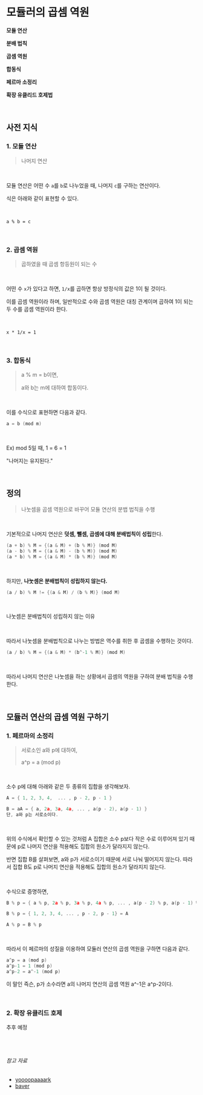 # 모듈러의 곱셈 역원

**모듈 연산**

**분배 법칙**

**곱셈 역원**

**합동식**

**페르마 소정리**

**확장 유클리드 호제법**

<br>

## 사전 지식

### 1. 모듈 연산

> 나머지 연산


<br>


모듈 연산은 어떤 수 `a`를 `b`로 나누었을 때, 나머지 `c`를 구하는 연산이다.

식은 아래와 같이 표현할 수 있다.


<br>


```
a % b = c
```


<br>


### 2. 곱셈 역원

> 곱하였을 때 곱셈 항등원이 되는 수


<br>

어떤 수 `x`가 있다고 하면, `1/x`를 곱하면 항상 방정식의 값은 1이 될 것이다.

이를 곱셈 역원이라 하며, 일반적으로 수와 곱셈 역원은 대칭 관계이며 곱하여 1이 되는 두 수를 곱셈 역원이라 한다.


<br>

```
x * 1/x = 1
```

<br>


### 3. 합동식

> a % m = b이면,
>
> a와 b는 m에 대하여 합동이다.


<br>

이를 수식으로 표현하면 다음과 같다.

```c
a = b (mod m)
```

<br>


Ex) mod 5일 때, 1 = 6 = 1

"나머지는 유지된다."


<br>

## 정의

> 나눗셈을 곱셈 역원으로 바꾸어 모듈 연산의 분뱁 법칙을 수행


<br>

기본적으로 나머지 연산은 **덧셈, 뺄셈, 곱셈에 대해 분배법칙이 성립**한다.

```c
(a + b) % M = {(a & M) + (b % M)} (mod M)
(a - b) % M = {(a & M) - (b % M)} (mod M)
(a * b) % M = {(a & M) * (b % M)} (mod M)
```


<br>

하지만, **나눗셈은 분배법칙이 성립하지 않는다.**

```c
(a / b) % M != {(a & M) / (b % M)} (mod M)
```

<br>


나눗셈은 분배법칙이 성립하지 않는 이유



<br>


따라서 나눗셈을 분배법칙으로 나누는 방법은 역수를 취한 후 곱셈을 수행하는 것이다.

```c
(a / b) % M = {(a & M) * (b^-1 % M)} (mod M)
```


<br>

따라서 나머지 연산은 나눗셈을 하는 상황에서 곱셈의 역원을 구하여 분배 법칙을 수행한다.


<br>

## 모듈러 연산의 곱셈 역원 구하기

### 1. 페르마의 소정리

> 서로소인 a와 p에 대하여,
>
> a^p = a (mod p)


<br>

소수 p에 대해 아래와 같은 두 종류의 집합을 생각해보자.

```c
A = { 1, 2, 3, 4,  ... , p - 2, p - 1 }

B = aA = { a, 2a, 3a, 4a, ... , a(p - 2), a(p - 1) }
단, a와 p는 서로소이다.
```


<br>

위의 수식에서 확인할 수 있는 것처럼 A 집합은 소수 p보다 작은 수로 이루어져 있기 때문에 p로 나머지 연산을 적용해도 집합의 원소가 달라지지 않는다.

반면 집합 B를 살펴보면, a와 p가 서로소이기 때문에 서로 나눠 떨어지지 않는다. 따라서 집합 B도 p로 나머지 연산을 적용해도 집합의 원소가 달라지지 않는다.


<br>

수식으로 증명하면,

```c
B % p = { a % p, 2a % p, 3a % p, 4a % p, ... , a(p - 2) % p, a(p - 1) % p}

B % p = { 1, 2, 3, 4, ... , p - 2, p - 1} = A

A % p = B % p
```


<br>

따라서 이 페르마의 성질을 이용하여 모듈러 연산의 곱셈 역원을 구하면 다음과 같다.

```c
a^p = a (mod p)
a^p-1 = 1 (mod p)
a^p-2 = a^-1 (mod p)
```

이 말인 즉슨, p가 소수라면 a의 나머지 연산의 곱셈 역원 a^-1은 a^p-2이다.


<br>

### 2. 확장 유클리드 호제

추후 예정

<br>
<br>


<h6>참고 자료</h6>

- [yoooopaaaark](https://velog.io/@yoopark/1000000007)
- [baver](http://zetacode.com/math/2016/04/22/modular-multiplicative-inverse.html)